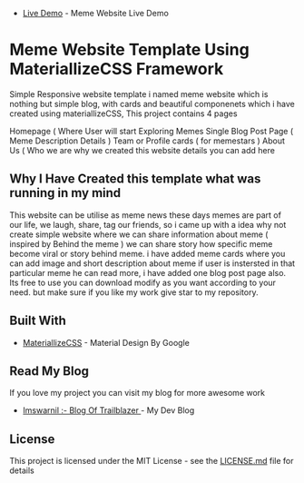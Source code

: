 
* [Live Demo](https://imswarnil.github.io/Meme-Website-Template-MateriallizeCSS/) - Meme Website Live Demo

# Meme Website Template Using MateriallizeCSS Framework
Simple Responsive website template i named meme website which is nothing but simple blog, with cards and beautiful componenets which i have created using materiallizeCSS, This project contains 4 pages

Homepage ( Where User will start Exploring Memes
Single Blog Post Page ( Meme Description Details )
Team or Profile cards ( for memestars )
About Us ( Who we are why we created this website details you can add here



## Why I Have Created this template what was running in my mind
This website can be utilise as meme news these days memes are part of our life, we laugh, share, tag our friends, so i came up with a idea why not create simple website where we can share information about meme ( inspired by Behind the meme ) we can share story how specific meme become viral or story behind meme. i have added meme cards where you can add image and short description about meme if user is instersted in that particular meme he can read more, i have added one blog post page also. Its free to use you can download modify as you want according to your need. but make sure if you like my work give star to my repository.


## Built With

* [MateriallizeCSS](http://www.materiallizecss.com) - Material Design By Google

## Read My Blog
If you love my project you can visit my blog for more awesome work 
* [Imswarnil :- Blog Of Trailblazer ](https://imswarnil.com) - My Dev Blog

## License

This project is licensed under the MIT License - see the [LICENSE.md](LICENSE.md) file for details

